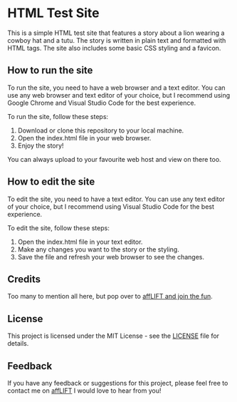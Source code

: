 # HTML Test Site

This is a simple HTML test site that features a story about a lion wearing a cowboy hat and a tutu. The story is written in plain text and formatted with HTML tags. The site also includes some basic CSS styling and a favicon.

## How to run the site

To run the site, you need to have a web browser and a text editor. You can use any web browser and text editor of your choice, but I recommend using Google Chrome and Visual Studio Code for the best experience.

To run the site, follow these steps:

1. Download or clone this repository to your local machine.
2. Open the index.html file in your web browser.
3. Enjoy the story!

You can always upload to your favourite web host and view on there too.

## How to edit the site

To edit the site, you need to have a text editor. You can use any text editor of your choice, but I recommend using Visual Studio Code for the best experience.

To edit the site, follow these steps:

1. Open the index.html file in your text editor.
2. Make any changes you want to the story or the styling.
3. Save the file and refresh your web browser to see the changes.

## Credits

Too many to mention all here, but pop over to [affLIFT and join the fun](https://afflift.rocks/r/afflift).

## License

This project is licensed under the MIT License - see the [LICENSE](LICENSE) file for details.

## Feedback

If you have any feedback or suggestions for this project, please feel free to contact me on [affLIFT](https://afflift.rocks/r/afflift) I would love to hear from you!
